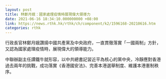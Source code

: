 ```yaml
---
layout: post
title: 林鄭月娥：國家處理疫情時展現偉大領導力
date: 2021-06-16 18:34:10.000000000 +08:00
link: https://news.rthk.hk/rthk/ch/component/k2/1596168-20210616.htm
categories: rthk
---
```


行政長官林鄭月娥讚揚中國共產黨及中央政府，一直貫徹落實「一國兩制」方針，又認為國家處理疫情時，展現偉大的領導能力。

中聯辦副主任譚鐵牛就形容，以中共總書記習近平為核心的黨中央，冷靜應對香港過去兩年的挑戰，成功落實《香港國安法》、完善本港選舉制度、維護本港憲制秩序。
